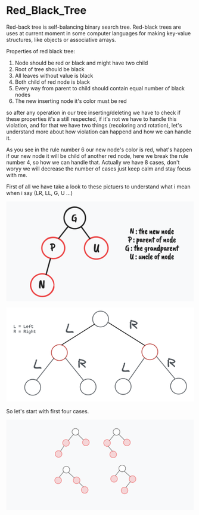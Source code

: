 # Red_Black_Tree

Red-back tree is self-balancing binary search tree. Red-black trees are uses at current moment in some computer languages for making key-value structures, like objects or associative arrays.

Properties of red black tree:

1) Node should be red or black and might have two child
2) Root of tree should be black
3) All leaves without value is black
4) Both child of red node is black
5) Every way from parent to child should contain equal number of black nodes
6) The new inserting node it's color must be red

so after any operation in our tree inserting/deleting we have to check if these properties it's a still respected, if it's not we have to handle this violation, and for that we have two things (recoloring and rotation), let's understand more about how violation can happend and how we can handle it.

As you see in the rule number 6 our new node's color is red, what's happen if our new node it will be child of another red node, here we break the rule number 4, so how we can handle that.
Actually we have 8 cases, don't woryy we will decrease the number of cases just keep calm and stay focus with me.

First of all we have take a look to these pictuers to understand what i mean when i say (LR, LL, G, U ...)

![alpha meaning](https://github.com/skeet1/Red_Black_Tree/blob/main/img/alpha_meaning.png?raw=true)

![L R meaning](https://github.com/skeet1/Red_Black_Tree/blob/main/img/LR_meaning.png?raw=true)

So let's start with first four cases.

![first four cases of violation after inserting](https://github.com/skeet1/Red_Black_Tree/blob/main/img/first_four_cases.png?raw=true)
